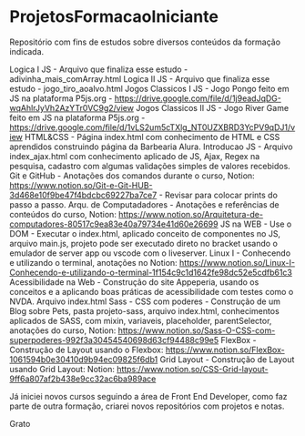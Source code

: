 # ProjetosFormacaoIniciante
Repositório com fins de estudos sobre diversos conteúdos da formação indicada.

Logica I JS             - Arquivo que finaliza esse estudo - adivinha_mais_comArray.html
Logica II JS            - Arquivo que finaliza esse estudo - jogo_tiro_aoalvo.html
Jogos Classicos I  JS   - Jogo Pongo feito em JS na plataforma P5js.org - https://drive.google.com/file/d/1j9eadJqDG-wqAhlrJyVh2AzYTr0VC9g2/view
Jogos Classicos II JS   - Jogo River Game feito em JS na plataforma P5js.org - https://drive.google.com/file/d/1vLS2um5cTXlg_NT0UZXBRD3YcPV9qDJ1/view
HTML&CSS                - Página index.html com conhecimento de HTML e CSS aprendidos construindo página da Barbearia Alura.
Introducao JS           - Arquivo index_ajax.html com conhecimento aplicado de JS, Ajax, Regex na pesquisa, cadastro com algumas validações simples de valores recebidos.
Git e GitHub            - Anotações dos comandos durante o curso, Notion: https://www.notion.so/Git-e-Git-HUB-3d468e10f9be47f4bdcbc69227ba7ce7 - Revisar para colocar prints do passo a passo.
Arqu. de Computadadores - Anotações e referências de conteúdos do curso, Notion: https://www.notion.so/Arquitetura-de-computadores-80517c9ea83e40a79734e41d60e26699
JS na WEB - Use o DOM   - Executar o index.html, aplicado conceito de componentes no JS, arquivo main.js, projeto pode ser executado direto no bracket usando o emulador de server app ou vscode com o liveserver.
Linux I                 - Conhecendo e utilizando o terminal, anotações no Notion: https://www.notion.so/Linux-I-Conhecendo-e-utilizando-o-terminal-1f154c9c1d1642fe98dc52e5cdfb61c3
Acessibilidade na Web   - Construção do site Appeperia, usando os conceitos e a aplicando boas práticas de acessibilidade com testes como o NVDA. Arquivo index.html
Sass - CSS com poderes  - Construção de um Blog sobre Pets, pasta projeto-sass, arquivo index.html, conhecimentos aplicados de SASS, com mixin, variaveis, placeholder, parentSelector, anotações do curso, Notion: https://www.notion.so/Sass-O-CSS-com-superpoderes-992f3a30454540698d63cf94488c99e5
FlexBox                 - Construção de Layout usando o Flexbox: https://www.notion.so/FlexBox-1061594b0e30410d9b94ec09825f6db1
Grid Layout             - Construção de Layout usando Grid Layout: Notion: https://www.notion.so/CSS-Grid-layout-9ff6a807af2b438e9cc32ac6ba989ace

Já iniciei novos cursos seguindo a área de Front End Developer, como faz parte de outra formação, criarei novos repositórios com projetos e notas.

Grato
